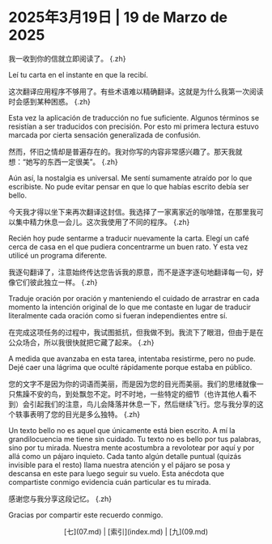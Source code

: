 # 2025年3月19日 | 19 de Marzo de 2025

我一收到你的信就立即阅读了。
{.zh}

Leí tu carta en el instante en que la recibí.

这次翻译应用程序不够用了。有些术语难以精确翻译。这就是为什么我第一次阅读时会感到某种困惑。
{.zh}

Esta vez la aplicación de traducción no fue suficiente. Algunos términos se resistían a ser traducidos con precisión. Por esto mi primera lectura estuvo marcada por cierta sensación generalizada de confusión.

然而，怀旧之情却是普遍存在的。我对你写的内容非常感兴趣了。那天我就想：“她写的东西一定很美”。
{.zh}

Aún así, la nostalgia es universal. Me sentí sumamente atraído por lo que escribiste. No pude evitar pensar en que lo que habías escrito debía ser bello.

今天我才得以坐下来再次翻译这封信。我选择了一家离家近的咖啡馆，在那里我可以集中精力休息一会儿。这次我使用了不同的程序。
{.zh}

Recién hoy pude sentarme a traducir nuevamente la carta. Elegí un café cerca de casa en el que pudiera concentrarme un buen rato. Y esta vez utilicé un programa diferente.

我逐句翻译了，注意始终传达您告诉我的原意，而不是逐字逐句地翻译每一句，好像它们彼此独立一样。
{.zh}

Traduje oración por oración y manteniendo el cuidado de arrastrar en cada momento la intención original de lo que me contaste en lugar de traducir literalmente cada oración como si fueran independientes entre sí.

在完成这项任务的过程中，我试图抵抗，但我做不到。我流下了眼泪，但由于是在公众场合，所以我很快就把它藏了起来。
{.zh}

A medida que avanzaba en esta tarea, intentaba resistirme, pero no pude. Dejé caer una lágrima que oculté rápidamente porque estaba en público.

您的文字不是因为你的词语而美丽，而是因为您的目光而美丽。我们的思绪就像一只焦躁不安的鸟，到处飘忽不定。时不时地，一些特定的细节（也许其他人看不到）会引起我们的注意，鸟儿会降落并休息一下，然后继续飞行。您与我分享的这个轶事表明了您的目光是多么独特。
{.zh}

Un texto bello no es aquel que únicamente está bien escrito. A mí la grandilocuencia me tiene sin cuidado. Tu texto no es bello por tus palabras, sino por tu mirada. Nuestra mente acostumbra a revolotear por aquí y por allá como un pájaro inquieto. Cada tanto algún detalle puntual (quizás invisible para el resto) llama nuestra atención y el pájaro se posa y descansa en este para luego seguir su vuelo. Esta anécdota que compartiste conmigo evidencia cuán particular es tu mirada.

感谢您与我分享这段记忆。
{.zh}

Gracias por compartir este recuerdo conmigo.

<center>
[七](07.md) | [索引](index.md) | [九](09.md)
</center>
